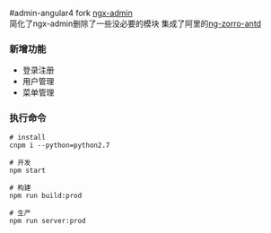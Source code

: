 #admin-angular4
  fork [ngx-admin](https://github.com/akveo/ngx-admin)  
  简化了ngx-admin删除了一些没必要的模块 集成了阿里的[ng-zorro-antd](https://github.com/NG-ZORRO/ng-zorro-antd)
   
### 新增功能
- 登录注册
- 用户管理
- 菜单管理

### 执行命令
```
# install
cnpm i --python=python2.7

# 开发
npm start  

# 构建
npm run build:prod

# 生产
npm run server:prod


```
  
  
